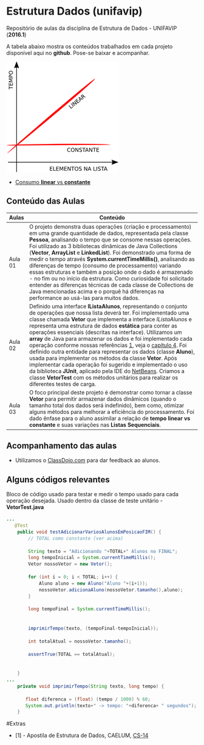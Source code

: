 # Estrutura Dados (unifavip)
Repositório de aulas da disciplina de Estrutura de Dados - UNIFAVIP (**2016.1**)

A tabela abaixo mostra os conteúdos trabalhados em cada projeto disponível aqui no **github**. Pose-se baixar e acompanhar. 

![Linear vs Constante](linear-constante.png)

- [Consumo **linear** vs **constante**](#Extras)



## Conteúdo das Aulas

| Aulas  | Conteúdo |
| ------------- | ------------- |
| Aula 01  | O projeto demonstra duas operações (criação e processamento) em uma grande quantidade de dados, representada pela classe **Pessoa**, analisando o tempo que se consome nessas operações. Foi utilizado as 3 bibliotecas dinâmicas de Java Collections (**Vector**, **ArrayList** e **LinkedList**). Foi demonstrado uma forma de medir o tempo através **System.currentTimeMillis()**, analisando as diferenças de tempo (consumo de processamento) variando essas estruturas e também a posição onde o dado é armazenado - no fim ou no início da estrutura. Como curiosidade foi solicitado entender as diferenças técnicas de cada classe de Collections de Java mencionadas acima e o porquê há diferenças na performance ao usá-las para muitos dados.  |
| Aula 02  | Definido uma interface **IListaAlunos**, representando o conjunto de operações que nossa lista deverá ter. Foi implementado uma classe chamada **Vetor** que implementa a interface *IListaAlunos* e representa uma estrutura de dados **estática** para conter as operações essenciais (descritas na interface). Utilizamos um **array** de Java para armazenar os dados e foi implementado cada operação conforme nossas referências [1](#Extras), veja o [capítulo 4](https://www.caelum.com.br/apostila-java-estrutura-dados/vetores/). Foi definido outra entidade para representar os dados (classe **Aluno**), usada para implementar os métodos da classe **Vetor**. Após implementar cada operação foi sugerido e implementado o uso da biblioteca **JUnit**, aplicado pela IDE do [NetBeans](https://netbeans.org/). Criamos a classe **VetorTest** com os métodos unitários para realizar os diferentes testes de carga.|
| Aula 03  | O foco principal deste projeto é demonstrar como tornar a classe **Vetor** para permitir armazenar dados dinâmicos (quando o tamanho total dos dados será indefinido), bem como, otimizar alguns métodos para melhorar a eficiência do processamento. Foi dado ênfase para o aluno assimilar a relação de **tempo linear vs constante** e suas variações nas **Listas Sequenciais**. |


## Acompanhamento das aulas

- Utilizamos o [ClassDojo.com](https://www.classdojo.com/pt-br/) para dar feedback ao alunos.


## Alguns códigos relevantes

Bloco de código usado para testar e medir o tempo usado para cada operação desejada. Usado dentro da classe de teste unitário - **VetorTest.java**

```java
...
   @Test
    public void testAdicionarVariosAlunosEmPosicaoFIM() {
        // TOTAL como constante (ver acima)
        
        String texto = "Adicionando "+TOTAL+" Alunos no FINAL";
        long tempoInicial = System.currentTimeMillis();
        Vetor nossoVetor = new Vetor();
        
        for (int i = 0; i < TOTAL; i++) {
            Aluno aluno = new Aluno("Aluno "+(i+1));
            nossoVetor.adicionaAluno(nossoVetor.tamanho(),aluno);
        }
        
        long tempoFinal = System.currentTimeMillis();
       
        
        imprimirTempo(texto, (tempoFinal-tempoInicial));
        
        int totalAtual = nossoVetor.tamanho();
        
        assertTrue(TOTAL == totalAtual);
      
        
    }
...
    private void imprimirTempo(String texto, long tempo) {
        
       float diferenca = (float) (tempo / 1000) % 60;
       System.out.println(texto+" -> tempo: "+diferenca+ " segundos");        
    }
```



#Extras

- [1] - Apostila de Estrutura de Dados, CAELUM, [CS-14](https://www.caelum.com.br/apostila-java-estrutura-dados/)